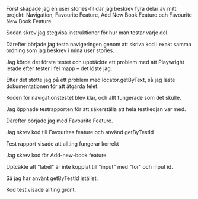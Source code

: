 Först skapade jag en user stories-fil där jag beskrev fyra delar av mitt projekt: Navigation, Favourite Feature, Add New Book Feature och Favourite New Book Feature.

Sedan skrev jag stegvisa instruktioner för hur man testar varje del.

Därefter började jag testa navigeringen genom att skriva kod i exakt samma ordning som jag beskrev i mina user stories.

Jag körde det första testet och upptäckte ett problem med att Playwright letade efter tester i fel mapp – det löste jag.

Efter det stötte jag på ett problem med locator.getByText, så jag läste dokumentationen för att åtgärda felet.

Koden för navigationstestet blev klar, och allt fungerade som det skulle.

Jag öppnade testrapporten för att säkerställa att hela testkedjan var med.

Därefter började jag med Favourite Feature.

Jag skrev kod till Favourites feature och använd getByTestId 

Test rapport visade att allting fungerar korrekt

Jag skrev kod för Add-new-book feature

Uptcäkte att "label" är inte kopplat till "input" med "for" och input id.

Så jag har använt getByTestId istället.

Kod test visade allting grönt.

